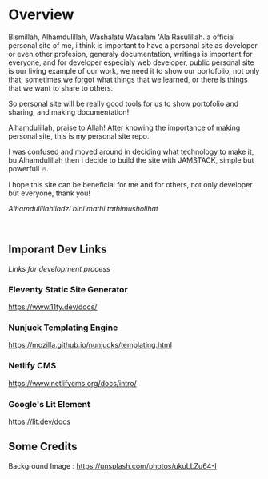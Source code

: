 
# Overview

Bismillah, Alhamdulillah, Washalatu Wasalam 'Ala Rasulillah.
a official personal site of me, i think is important to have a personal site as developer or even other profesion, generaly documentation, writings is important for everyone, and for developer especialy web developer, public personal site is our living example of our work, we need it to show our portofolio, not only that, sometimes we forgot what things that we learned, or there is things that we want to share to others.

So personal site will be really good tools for us to show portofolio and sharing, and making documentation!

Alhamdulillah, praise to Allah!
After knowing the importance of making personal site, this is my personal site repo.

I was confused and moved around in deciding what technology to make it, bu Alhamdulillah then i decide to build the site with JAMSTACK, simple but powerfull 🔥.

I hope this site can be beneficial for me and for others, not only developer but everyone, thank you!

*Alhamdulillahiladzi bini'mathi tathimusholihat*

<br>

## Imporant Dev Links
*Links for development process*

### Eleventy Static Site Generator
https://www.11ty.dev/docs/

### Nunjuck Templating Engine
https://mozilla.github.io/nunjucks/templating.html

### Netlify CMS
https://www.netlifycms.org/docs/intro/

### Google's Lit Element
https://lit.dev/docs

## Some Credits
Background Image : https://unsplash.com/photos/ukuLLZu64-I